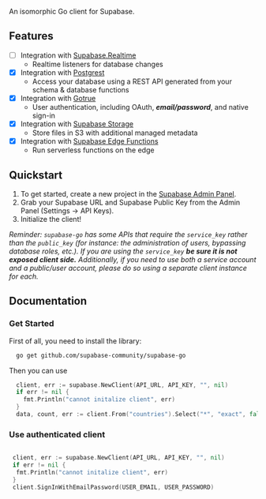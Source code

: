 An isomorphic Go client for Supabase.

## Features

- [ ] Integration with [Supabase.Realtime](https://github.com/supabase-community/realtime-go)
  - Realtime listeners for database changes
- [x] Integration with [Postgrest](https://github.com/supabase-community/postgrest-go)
  - Access your database using a REST API generated from your schema & database functions
- [x] Integration with [Gotrue](https://github.com/supabase-community/gotrue-go)
  - User authentication, including OAuth, ***email/password***, and native sign-in
- [x] Integration with [Supabase Storage](https://github.com/supabase-community/storage-go)
  - Store files in S3 with additional managed metadata
- [x] Integration with [Supabase Edge Functions](https://github.com/supabase-community/functions-go)
  - Run serverless functions on the edge

## Quickstart

1. To get started, create a new project in the [Supabase Admin Panel](https://app.supabase.io).
2. Grab your Supabase URL and Supabase Public Key from the Admin Panel (Settings -> API Keys).
3. Initialize the client!

*Reminder: `supabase-go` has some APIs that require the `service_key` rather than the `public_key` (for instance: the administration of users, bypassing database roles, etc.). If you are using the `service_key` **be sure it is not exposed client side.** Additionally, if you need to use both a service account and a public/user account, please do so using a separate client instance for each.*

## Documentation

### Get Started

First of all, you need to install the library:

```sh
  go get github.com/supabase-community/supabase-go
```

Then you can use

```go
  client, err := supabase.NewClient(API_URL, API_KEY, "", nil)
  if err != nil {
    fmt.Println("cannot initalize client", err)
  }
  data, count, err := client.From("countries").Select("*", "exact", false).Execute()
```

### Use authenticated client

```go

 client, err := supabase.NewClient(API_URL, API_KEY, "", nil)
 if err != nil {
  fmt.Println("cannot initalize client", err)
 }
 client.SignInWithEmailPassword(USER_EMAIL, USER_PASSWORD)

```
